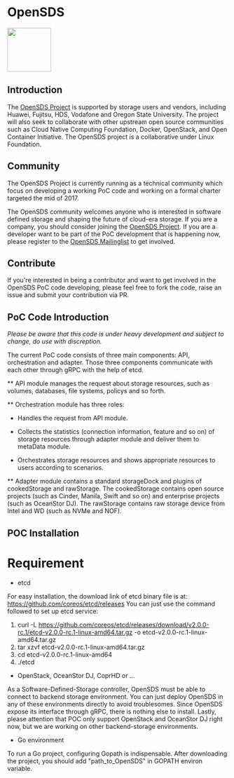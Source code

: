 # OpenSDS

<img src="https://www.opensds.io/wp-content/uploads/2016/11/logo_opensds.png" width="100">

## Introduction

The [OpenSDS Project](https://opensds.io/) is supported by storage users and vendors, including
Huawei, Fujitsu, HDS, Vodafone and Oregon State University. The project
will also seek to collaborate with other upstream open source communities
such as Cloud Native Computing Foundation, Docker, OpenStack, and Open
Container Initiative. The OpenSDS project is a collaborative under Linux
Foundation.

## Community

The OpenSDS Project is currently running as a technical community which
focus on developing a working PoC code and working on a formal charter
targeted the mid of 2017.

The OpenSDS community welcomes anyone who is interested in software defined
storage and shaping the future of cloud-era storage. If you are a company,
you should consider joining the [OpenSDS Project](https://opensds.io/). If
you are a developer want to be part of the PoC development that is happening
now, please register to the [OpenSDS Mailinglist](https://groups.google.com/forum/#!forum/opensds-dev/) to get involved.

## Contribute

If you're interested in being a contributor and want to get involved in the
OpenSDS PoC code developing, please feel free to fork the code, raise an issue
and submit your contribution via PR. 

## PoC Code Introduction

_Please be aware that this code is under heavy development and subject to
change, do use with discreption._

The current PoC code consists of three main components: API, orchestration and
adapter. Those three components communicate with each other through gRPC with
the help of etcd.

** API module manages the request about storage resources, such as volumes, 
databases, file systems, policys and so forth.

** Orchestration module has three roles:

* Handles the request from API module.

* Collects the statistics (connection information, feature and so on) of
   storage resources through adapter module and deliver them to metaData
   module.
   
* Orchestrates storage resources and shows appropriate resources to users
   according to scenarios.

** Adapter module contains a standard storageDock and plugins of cookedStorage
and rawStorage. The cookedStorage contains open source projects (such as
Cinder, Manila, Swift and so on) and enterprise projects (such as
OceanStor DJ). The rawStorage contains raw storage device from Intel and
WD (such as NVMe and NOF).

## POC Installation

# Requirement

* etcd

For easy installation, the download link of etcd binary file is at: https://github.com/coreos/etcd/releases
You can just use the command followed to set up etcd service:
1. curl -L  https://github.com/coreos/etcd/releases/download/v2.0.0-rc.1/etcd-v2.0.0-rc.1-linux-amd64.tar.gz -o etcd-v2.0.0-rc.1-linux-amd64.tar.gz
2. tar xzvf etcd-v2.0.0-rc.1-linux-amd64.tar.gz
3. cd etcd-v2.0.0-rc.1-linux-amd64
4. ./etcd

* OpenStack, OceanStor DJ, CoprHD or ...

As a Software-Defined-Storage controller, OpenSDS must be able to connect to backend storage environment. You can just deploy OpenSDS in any of these environments directly to avoid troublesomes. Since OpenSDS expose its interface through gRPC, there is nothing else to install. Lastly, please attention that POC only support OpenStack and OceanStor DJ right now, but we are working on other backend-storage environments.

* Go environment

To run a Go project, configuring Gopath is indispensable. After downloading the project, you should add "path_to_OpenSDS" in GOPATH environ variable.
